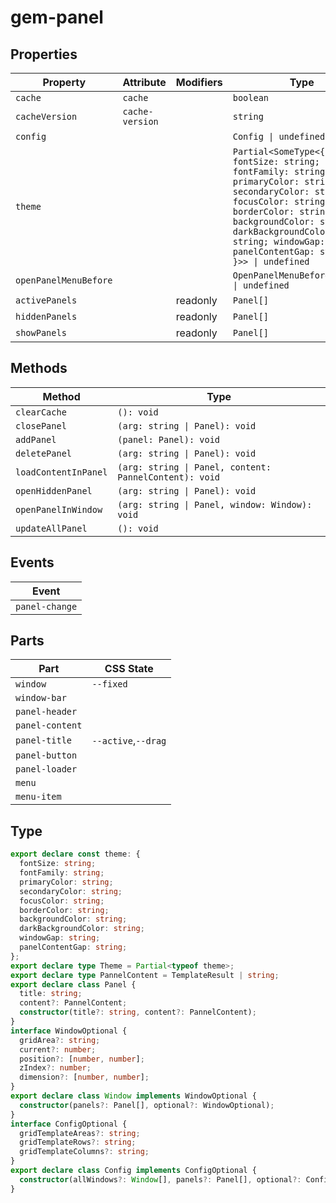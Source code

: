 # gem-panel

## Properties

| Property              | Attribute       | Modifiers | Type                                                                                                                                                                                                                                                                 | Default  |
| --------------------- | --------------- | --------- | -------------------------------------------------------------------------------------------------------------------------------------------------------------------------------------------------------------------------------------------------------------------- | -------- |
| `cache`               | `cache`         |           | `boolean`                                                                                                                                                                                                                                                            |          |
| `cacheVersion`        | `cache-version` |           | `string`                                                                                                                                                                                                                                                             |          |
| `config`              |                 |           | `Config \| undefined`                                                                                                                                                                                                                                                | "config" |
| `theme`               |                 |           | `Partial<SomeType<{ fontSize: string; fontFamily: string; primaryColor: string; secondaryColor: string; focusColor: string; borderColor: string; backgroundColor: string; darkBackgroundColor: string; windowGap: string; panelContentGap: string; }>> \| undefined` |          |
| `openPanelMenuBefore` |                 |           | `OpenPanelMenuBeforeCallback \| undefined`                                                                                                                                                                                                                           |          |
| `activePanels`        |                 | readonly  | `Panel[]`                                                                                                                                                                                                                                                            |          |
| `hiddenPanels`        |                 | readonly  | `Panel[]`                                                                                                                                                                                                                                                            |          |
| `showPanels`          |                 | readonly  | `Panel[]`                                                                                                                                                                                                                                                            |          |

## Methods

| Method               | Type                                                   |
| -------------------- | ------------------------------------------------------ |
| `clearCache`         | `(): void`                                             |
| `closePanel`         | `(arg: string \| Panel): void`                         |
| `addPanel`           | `(panel: Panel): void`                                 |
| `deletePanel`        | `(arg: string \| Panel): void`                         |
| `loadContentInPanel` | `(arg: string \| Panel, content: PannelContent): void` |
| `openHiddenPanel`    | `(arg: string \| Panel): void`                         |
| `openPanelInWindow`  | `(arg: string \| Panel, window: Window): void`         |
| `updateAllPanel`     | `(): void`                                             |

## Events

| Event          |
| -------------- |
| `panel-change` |

## Parts

| Part            | CSS State           |
| --------------- | ------------------- |
| `window`        | `--fixed`           |
| `window-bar`    |                     |
| `panel-header`  |                     |
| `panel-content` |                     |
| `panel-title`   | `--active`,`--drag` |
| `panel-button`  |                     |
| `panel-loader`  |                     |
| `menu`          |                     |
| `menu-item`     |                     |

## Type

```ts
export declare const theme: {
  fontSize: string;
  fontFamily: string;
  primaryColor: string;
  secondaryColor: string;
  focusColor: string;
  borderColor: string;
  backgroundColor: string;
  darkBackgroundColor: string;
  windowGap: string;
  panelContentGap: string;
};
export declare type Theme = Partial<typeof theme>;
export declare type PannelContent = TemplateResult | string;
export declare class Panel {
  title: string;
  content?: PannelContent;
  constructor(title?: string, content?: PannelContent);
}
interface WindowOptional {
  gridArea?: string;
  current?: number;
  position?: [number, number];
  zIndex?: number;
  dimension?: [number, number];
}
export declare class Window implements WindowOptional {
  constructor(panels?: Panel[], optional?: WindowOptional);
}
interface ConfigOptional {
  gridTemplateAreas?: string;
  gridTemplateRows?: string;
  gridTemplateColumns?: string;
}
export declare class Config implements ConfigOptional {
  constructor(allWindows?: Window[], panels?: Panel[], optional?: ConfigOptional);
}
```

